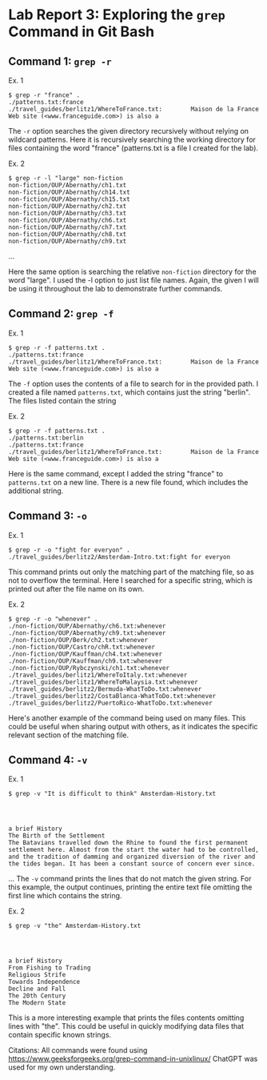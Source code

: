 # Lab Report 3: Exploring the `grep` Command in Git Bash

## Command 1: `grep -r`
Ex. 1
```
$ grep -r "france" .
./patterns.txt:france
./travel_guides/berlitz1/WhereToFrance.txt:        Maison de la France Web site (<www.franceguide.com>) is also a 
```
The `-r` option searches the given directory recursively without relying on wildcard patterns. Here it is recursively searching the working directory for files containing the word "france" (patterns.txt is a file I created for the lab).

Ex. 2
```
$ grep -r -l "large" non-fiction
non-fiction/OUP/Abernathy/ch1.txt
non-fiction/OUP/Abernathy/ch14.txt
non-fiction/OUP/Abernathy/ch15.txt
non-fiction/OUP/Abernathy/ch2.txt
non-fiction/OUP/Abernathy/ch3.txt
non-fiction/OUP/Abernathy/ch6.txt
non-fiction/OUP/Abernathy/ch7.txt
non-fiction/OUP/Abernathy/ch8.txt
non-fiction/OUP/Abernathy/ch9.txt
```
...

Here the same option is searching the relative `non-fiction` directory for the word "large". I used the -l option to just list file names. Again, the given I will be using it throughout the lab to demonstrate further commands.

## Command 2: `grep -f`
Ex. 1
```
$ grep -r -f patterns.txt .
./patterns.txt:france
./travel_guides/berlitz1/WhereToFrance.txt:        Maison de la France Web site (<www.franceguide.com>) is also a
```
The `-f` option uses the contents of a file to search for in the provided path. I created a file named `patterns.txt`, which contains just the string "berlin". The files listed contain the string

Ex. 2
```
$ grep -r -f patterns.txt .
./patterns.txt:berlin
./patterns.txt:france
./travel_guides/berlitz1/WhereToFrance.txt:        Maison de la France Web site (<www.franceguide.com>) is also a
```
Here is the same command, except I added the string "france" to `patterns.txt` on a new line. There is a new file found, which includes the additional string.

## Command 3: `-o`
Ex. 1
```
$ grep -r -o "fight for everyon" .
./travel_guides/berlitz2/Amsterdam-Intro.txt:fight for everyon
```
This command prints out only the matching part of the matching file, so as not to overflow the terminal. Here I searched for a specific string, which is printed out after the file name on its own. 

Ex. 2
```
$ grep -r -o "whenever" .
./non-fiction/OUP/Abernathy/ch6.txt:whenever
./non-fiction/OUP/Abernathy/ch9.txt:whenever
./non-fiction/OUP/Berk/ch2.txt:whenever
./non-fiction/OUP/Castro/chR.txt:whenever
./non-fiction/OUP/Kauffman/ch4.txt:whenever
./non-fiction/OUP/Kauffman/ch9.txt:whenever
./non-fiction/OUP/Rybczynski/ch1.txt:whenever
./travel_guides/berlitz1/WhereToItaly.txt:whenever
./travel_guides/berlitz1/WhereToMalaysia.txt:whenever
./travel_guides/berlitz2/Bermuda-WhatToDo.txt:whenever
./travel_guides/berlitz2/CostaBlanca-WhatToDo.txt:whenever
./travel_guides/berlitz2/PuertoRico-WhatToDo.txt:whenever
```
Here's another example of the command being used on many files. This could be useful when sharing output with others, as it indicates the specific relevant section of the matching file. 

## Command 4: `-v`
Ex. 1
```
$ grep -v "It is difficult to think" Amsterdam-History.txt




a brief History
The Birth of the Settlement
The Batavians travelled down the Rhine to found the first permanent settlement here. Almost from the start the water had to be controlled, and the tradition of damming and organized diversion of the river and the tides began. It has been a constant source of concern ever since.
```
...
The `-v` command prints the lines that do not match the given string. For this example, the output continues, printing the entire text file omitting the first line which contains the string.

Ex. 2
```
$ grep -v "the" Amsterdam-History.txt




a brief History
From Fishing to Trading
Religious Strife
Towards Independence
Decline and Fall
The 20th Century
The Modern State
```
This is a more interesting example that prints the files contents omitting lines with "the". This could be useful in quickly modifying data files that contain specific known strings. 

Citations:
All commands were found using
https://www.geeksforgeeks.org/grep-command-in-unixlinux/
ChatGPT was used for my own understanding.
